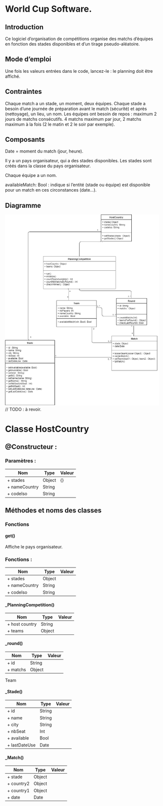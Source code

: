 # World Cup Software.

## Introduction
Ce logiciel d’organisation de compétitions organise des matchs d’équipes en fonction des stades disponibles et d’un tirage pseudo-aléatoire.

## Mode d’emploi 
Une fois les valeurs entrées dans le code, lancez-le : le planning doit être affiché. 

## Contraintes
Chaque match a un stade, un moment, deux équipes.
Chaque stade a besoin d’une journée de préparation avant le match (sécurité) et après (nettoyage), un lieu, un nom.
Les équipes ont besoin de repos : maximum 2 jours de matchs consécutifs.
4 matchs maximum par jour, 2 matchs maximum à la fois (2 le matin et 2 le soir par exemple).

## Composants
Date = moment du match (jour, heure).

Il y a un pays organisateur, qui a des stades disponibles.
Les stades sont créés dans la classe du pays organisateur.

Chaque équipe a un nom. 

availableMatch: Bool : indique si l’entité (stade ou équipe) est disponible pour un match en ces circonstances (date…).

## Diagramme
![Diagramme des classes](FootCompetition.png)
// TODO : à revoir.


# Classe HostCountry
## @Constructeur :
### Paramètres : 
|Nom           | Type   | Valeur |
|--------------| ------ | -------|
|+ stades      | Object | {}     |
|+ nameCountry | String |        |
|+ codeIso     | String |        |
## Méthodes et noms des classes
### Fonctions 
#### get()
Affiche le pays organisateur.










### Fonctions :
|Nom           | Type   | Valeur |
|--------------| ------ | -------| 
|+ stades      | Object |        |
|+ nameCountry | String |        |
|+ codeIso     | String |        | 




#### **_PlanningCompetition()**
|Nom           | Type   | Valeur |
|--------------| ------ | -------|
|+ host country | String |       |
|+ teams      | Object |         |



#### **_round()**
|Nom           | Type   | Valeur |
|--------------| ------ | -------|
|+ id         | String|          |
|+ matchs     |Object|           |

Team



#### **_Stade()**
|Nom           | Type   | Valeur| 
|--------------| ------ | -------|
|+ id         |String  |         |
|+ name       |String  |         |
|+ city       | String |         |
|+ nbSeat     | Int    |         |
|+ available  | Bool   |         |
|+ lastDateUse| Date   |         |



#### **_Match()**
|Nom           | Type   | Valeur| 
|--------------| ------ | -------|
|+ stade       | Object |        |
|+ country2    |Object  |        |
|+ country1    |Object  |        |
|+ date        |Date    |        |

